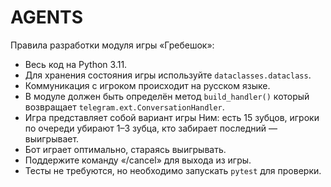 # AGENTS

Правила разработки модуля игры «Гребешок»:

- Весь код на Python 3.11.
- Для хранения состояния игры используйте `dataclasses.dataclass`.
- Коммуникация с игроком происходит на русском языке.
- В модуле должен быть определён метод `build_handler()` который возвращает `telegram.ext.ConversationHandler`.
- Игра представляет собой вариант игры Ним: есть 15 зубцов, игроки по очереди убирают 1–3 зубца, кто забирает последний — выигрывает.
- Бот играет оптимально, стараясь выигрывать.
- Поддержите команду «/cancel» для выхода из игры.
- Тесты не требуются, но необходимо запускать `pytest` для проверки.
